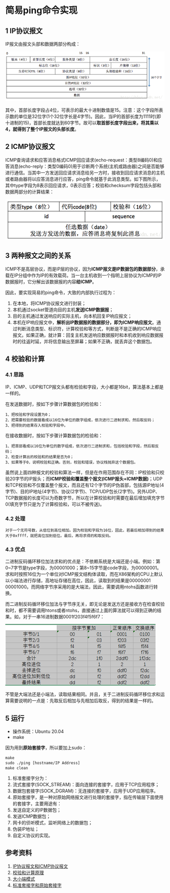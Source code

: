 # 简易ping命令实现

## 1 IP协议报文

IP报文由报文头部和数据两部分构成：

![IP报文](images/IP报文.jpg)

其中，首部长度字段占4位，可表示的最大十进制数值是15。注意：这个字段所表示数的单位是32位字(1个32位字长是4字节)。因此，当IP的首部长度为1111时(即十进制的15)，首部长度就达到60字节。故可以**取首部长度字段出来，将其乘以4，就得到了整个IP报文的头部长度**。

## 2 ICMP协议报文

ICMP查询请求和应答消息格式ICMP回应请求(echo-request：类型8编码0)和应答消息(echo-reply：类型0编码0)用于诊断两个系统(主机或路由器)之间是否能够进行通信。当其中一方发送回应请求消息给另一方时，接收到回应请求消息的主机或者路由器将以应答消息进行应答，ping命令就基于此消息类型。如下图所示，其中type字段为8表示回应请求，0表示应答；校验和checksum字段包括头部和数据两部分的计算结果：

![ICMP报文](images/ICMP报文.jpg)

## 3 两种报文之间的关系

ICMP不是高层协议，而是IP层的协议，因为**ICMP报文是IP数据包的数据部分**，承载在IP分组中作为IP的有效载荷。当一台主机收到一个指明上层协议为ICMP的IP数据报时，它分解出该数据报的内容**给ICMP**。

因此，要实现简易的ping命令，大致的内部执行过程为：

1. 在本地，将ICMP协议报文进行封装；
2. 本机通过socket管道向目的主机**发送ICMP数据报**；
3. 目的主机通过发送响应的实际主机，向本机回复IP响应报文；
4. 本机在IP响应报文中，**解析出IP数据报的数据部分，即为ICMP响应报文**。通过判断消息类型、标识符，计算校验和等方式，判断是不是正确的ICMP响应报文。如果正确，就计算：回复主机发送响应数据报时和本机收到响应数据报时的往返时延，并将信息输出至屏幕；如果不正确，就丢弃这个数据包。

## 4 校验和计算

### 4.1 思路

IP、ICMP、UDP和TCP报文头都有检验和字段，大小都是16bit，算法基本上都是一样的。

在发送数据时，按如下步骤计算数据包的检验和：

```
1、把校验和字段设置为0；
2、把需要校验的数据看成以16位为单位的数字组成，依次进行二进制求和，然后取反码；
3、把得到的结果存入校验和字段中。
```

在接收数据时，按如下步骤计算数据包的检验和：

```
1、把首部看成以16位为单位的数字组成，依次进行二进制求和，包括校验和字段，然后取反码；
2、检查计算出的校验和的结果是否为0；
3、如果等于0，说明校验和正确。否则，校验和错误，协议栈抛弃这个数据包。
```

虽然说上面四种报文的校验和算法一样，但是在作用范围存在不同：IP校验和只校验20字节的IP报头；而**ICMP校验和覆盖整个报文(ICMP报头+ICMP数据)**；UDP和TCP校验和不仅覆盖整个报文，而且还有12个字节的IP伪首部，包括源IP地址(4字节)、目的IP地址(4字节)、协议(2字节)、TCP/UDP包长(2字节)。另外UDP、TCP数据报的长度可以为奇数字节，所以在计算校验和时需要在最后增加填充字节0(填充字节只是为了计算校验和，可以不被传送)。

### 4.2 处理

```
对于一个无符号数，从低位到高位相加。因为校验和字段为16位，因此，若最后相加得到的结果大于0xffff，就把高位加到低位。最后，再将求得的和取反码。
```

### 4.3 优点

二进制反码循环移位加法求和的优点是：不依赖系统是大端还是小端。例如：第0~7字节是type字段，为00001000；第8~15字节是code字段，为00000001。求和时按照16位为一个单位对ICMP报文结构体读取，而在X86架构的CPU上默认以小端法进行存储，高地址存储在高位，因此，读取到的结果是00000001 00001000。而网络字节序采用的是大端法，因此，需要调用ntohs函数进行转换。

而二进制反码循环移位加法与字节序无关，即无论是发送方还是接收方在检查校验和时，都不需要调用htons或者ntohs，直接通过上面的算法就可以得到正确的结果。如，对于一串16进制数据0001f203f4f5f6f7：

![求和](images/求和.jpg)

不管是大端法还是小端法，读取结果相同。并且，关于二进制反码循环移位求和运算需要说明的一点是：先取反后相加与先相加后取反，得到的结果是一样的。

## 5 运行

- 操作系统：Ubuntu 20.04
- make

因为用到**原始套接字**，所以要加上sudo：

```shell
make
sudo ./ping [hostname/IP Address]
make clean
```

1. 标准套接字分为：
  1. 流式套接字(SOCK_STREAM)：面向连接的套接字，应用于TCP应用程序；
  2. 数据包套接字(SOCK_DGRAM)：无连接的套接字，应用于UDP应用程序。
2. 原始套接字，是一种对原始网络报文进行处理的套接字，指在传输层下面使用的套接字，主要用途有：
  1. 发送自定义的IP数据包；
  2. 发送ICMP数据包；
  3. 网卡的侦听模式，监听网络上的数据包；
  4. 伪装IP地址；
  5. 自定义协议的实现。

## 参考资料

1. [IP协议报文和ICMP协议报文](https://blog.csdn.net/u014634338/article/details/48951345)
2. [校验和计算原理](https://blog.csdn.net/axiqia/article/details/52704061?utm_medium=distribute.pc_aggpage_search_result.none-task-blog-2~aggregatepage~first_rank_ecpm_v1~rank_aggregation-2-52704061.pc_agg_rank_aggregation&utm_term=icmp%E6%A0%A1%E9%AA%8C%E5%92%8C%E5%8E%9F%E7%90%86&spm=1000.2123.3001.4430)
3. [大小端模式](https://baike.baidu.com/item/%E5%A4%A7%E5%B0%8F%E7%AB%AF%E6%A8%A1%E5%BC%8F/6750542?fr=aladdin)
4. [标准套接字和原始套接字](https://www.cnblogs.com/wanghao-boke/p/11655015.html)